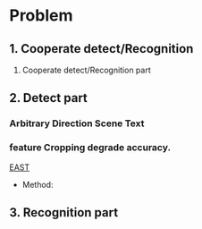 ##

# Problem

## 1. Cooperate detect/Recognition
1. Cooperate detect/Recognition part


## 2. Detect part

### Arbitrary Direction Scene Text

### feature Cropping degrade accuracy.
[EAST](east)
  - Method:


###

## 3. Recognition part
